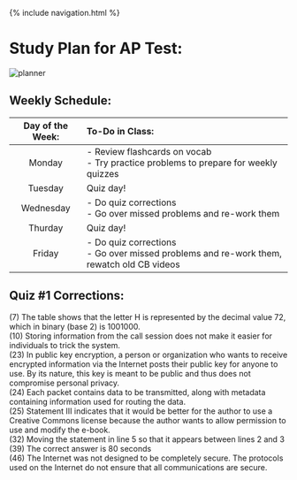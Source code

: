 {% include navigation.html %}

# Study Plan for AP Test:

![planner](https://c1.wallpaperflare.com/preview/987/720/965/planner-plan-planning-to-do-to-do-list-august.jpg)

## Weekly Schedule:

| Day of the Week: | To-Do in Class: |
| :----: | :---- |
| Monday | - Review flashcards on vocab <br> - Try practice problems to prepare for weekly quizzes |
| Tuesday | Quiz day! |
| Wednesday | - Do quiz corrections <br> - Go over missed problems and re-work them |
| Thurday | Quiz day! |
| Friday | - Do quiz corrections <br> - Go over missed problems and re-work them, rewatch old CB videos |

## Quiz #1 Corrections:

(7) The table shows that the letter H is represented by the decimal value 72, which in binary (base 2) is 1001000. <br>
(10) Storing information from the call session does not make it easier for individuals to trick the system. <br>
(23) In public key encryption, a person or organization who wants to receive encrypted information via the Internet posts their public key for anyone to use. By its nature, this key is meant to be public and thus does not compromise personal privacy. <br>
(24) Each packet contains data to be transmitted, along with metadata containing information used for routing the data. <br>
(25) Statement III indicates that it would be better for the author to use a Creative Commons license because the author wants to allow permission to use and modify the e-book. <br>
(32) Moving the statement in line 5 so that it appears between lines 2 and 3 <br>
(39) The correct answer is 80 seconds <br>
(46) The Internet was not designed to be completely secure. The protocols used on the Internet do not ensure that all communications are secure.

